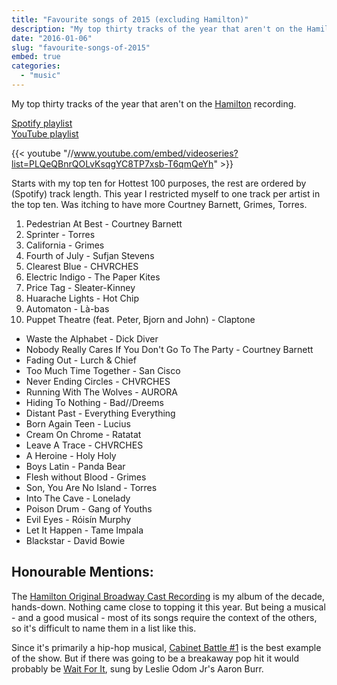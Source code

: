 ```yaml
---
title: "Favourite songs of 2015 (excluding Hamilton)"
description: "My top thirty tracks of the year that aren't on the Hamilton recording."
date: "2016-01-06"
slug: "favourite-songs-of-2015"
embed: true
categories: 
  - "music"
---
```


My top thirty tracks of the year that aren't on the [Hamilton](//en.wikipedia.org/wiki/Hamilton_(musical)) recording.

[Spotify playlist](//open.spotify.com/user/imathew/playlist/3uUbqjrA7BXIxpL1iwioot "Spotify")  
[YouTube playlist](//www.youtube.com/playlist?list=PLQeQBnrQOLvKsqgYC8TP7xsb-T6qmQeYh "YouTube")

{{< youtube "//www.youtube.com/embed/videoseries?list=PLQeQBnrQOLvKsqgYC8TP7xsb-T6qmQeYh" >}}

Starts with my top ten for Hottest 100 purposes, the rest are ordered by (Spotify) track length. This year I restricted myself to one track per artist in the top ten. Was itching to have more Courtney Barnett, Grimes, Torres.

1. Pedestrian At Best - Courtney Barnett
2. Sprinter - Torres
3. California - Grimes
4. Fourth of July - Sufjan Stevens
5. Clearest Blue - CHVRCHES
6. Electric Indigo - The Paper Kites
7. Price Tag - Sleater-Kinney
8. Huarache Lights - Hot Chip
9. Automaton - Là-bas
10. Puppet Theatre (feat. Peter, Bjorn and John) - Claptone

- Waste the Alphabet - Dick Diver
- Nobody Really Cares If You Don't Go To The Party - Courtney Barnett
- Fading Out - Lurch & Chief
- Too Much Time Together - San Cisco
- Never Ending Circles - CHVRCHES
- Running With The Wolves - AURORA
- Hiding To Nothing - Bad//Dreems
- Distant Past - Everything Everything
- Born Again Teen - Lucius
- Cream On Chrome - Ratatat
- Leave A Trace - CHVRCHES
- A Heroine - Holy Holy
- Boys Latin - Panda Bear
- Flesh without Blood - Grimes
- Son, You Are No Island - Torres
- Into The Cave - Lonelady
- Poison Drum - Gang of Youths
- Evil Eyes - Róisín Murphy
- Let It Happen - Tame Impala
- Blackstar - David Bowie

## Honourable Mentions:

The [Hamilton Original Broadway Cast Recording](//open.spotify.com/album/1kCHru7uhxBUdzkm4gzRQc) is my album of the decade, hands-down. Nothing came close to topping it this year. But being a musical - and a good musical - most of its songs require the context of the others, so it's difficult to name them in a list like this.

Since it's primarily a hip-hop musical, [Cabinet Battle #1](//open.spotify.com/track/3TfKt8mPpdXfQTMfRjHzyz) is the best example of the show. But if there was going to be a breakaway pop hit it would probably be [Wait For It](//open.spotify.com/track/7EqpEBPOohgk7NnKvBGFWo), sung by Leslie Odom Jr's Aaron Burr.